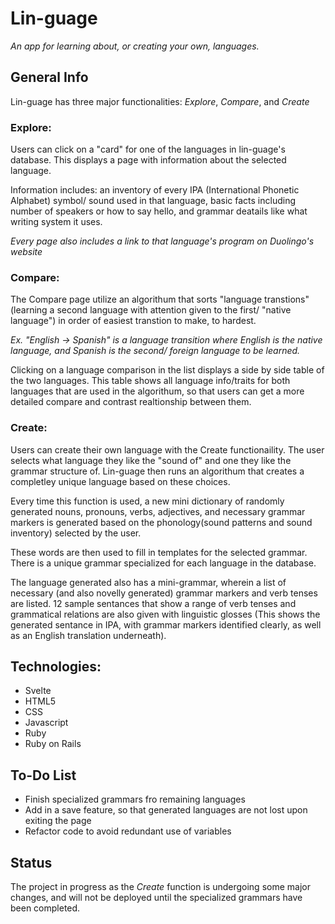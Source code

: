 # Lin-guage
*An app for learning about, or creating your own, languages.*

## General Info
Lin-guage has three major functionalities: *Explore*, *Compare*, and *Create*

### Explore:
  Users can click on a "card" for one of the languages in lin-guage's database. This displays a page with information about     the selected language.  

  Information includes: an inventory of every IPA (International Phonetic Alphabet) symbol/ sound used in that language, basic   facts including number of speakers or how to say hello, and grammar deatails like what writing system it uses.

  *Every page also includes a link to that language's program on Duolingo's website*
  
### Compare:
  The Compare page utilize an algorithum that sorts "language transtions" (learning a second language with attention given to   the first/ "native language") in order of easiest transtion to make, to hardest. 
  
  *Ex. "English -> Spanish" is a language transition where English is the native language, and Spanish is the second/ foreign   language to be learned.*
  
  Clicking on a language comparison in the list displays a side by side table of the two languages. This table shows all
  language info/traits for both languages that are used in the algorithum, so that users can get a more detailed compare
  and contrast realtionship between them.
  
### Create:
  Users can create their own language with the Create functionaility. The user selects what language they like the "sound of"
  and one they like the grammar structure of. Lin-guage then runs an algorithum that creates a completley unique language
  based on these choices.
  
  Every time this function is used, a new mini dictionary of randomly generated nouns, pronouns, verbs, adjectives, and 
  necessary grammar markers is generated based on the phonology(sound patterns and sound inventory) selected by the user.
  
  These words are then used to fill in templates for the selected grammar. There is a unique grammar specialized for each 
  language in the database.
  
  The language generated also has a mini-grammar, wherein  a list of necessary (and also novelly generated) grammar markers
  and verb tenses are listed. 
  12 sample sentances that show a range of verb tenses and grammatical relations are also given
  with linguistic glosses (This shows the generated sentance in IPA, with grammar markers identified clearly, as well as 
  an English translation underneath).
  
## Technologies:
- Svelte
- HTML5
- CSS
- Javascript
- Ruby
- Ruby on Rails

## To-Do List
- Finish specialized grammars fro remaining languages
- Add in a save feature, so that generated languages are not lost upon exiting the page
- Refactor code to avoid redundant use of variables

## Status

The project in progress as the *Create* function is undergoing some major changes, and will not be deployed until the specialized grammars have been completed.
  



